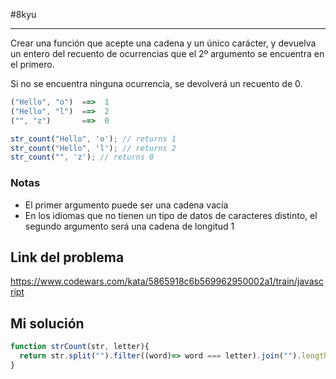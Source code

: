 #8kyu 
____
Crear una función que acepte una cadena y un único carácter, y devuelva un entero del recuento de ocurrencias que el 2º argumento se encuentra en el primero.  
  
Si no se encuentra ninguna ocurrencia, se devolverá un recuento de 0.

```js
("Hello", "o")  ==>  1
("Hello", "l")  ==>  2
("", "z")       ==>  0
```

```js
str_count("Hello", 'o'); // returns 1
str_count("Hello", 'l'); // returns 2
str_count("", 'z'); // returns 0
```

### Notas

- El primer argumento puede ser una cadena vacía  
- En los idiomas que no tienen un tipo de datos de caracteres distinto, el segundo argumento será una cadena de longitud 1

## Link del problema

https://www.codewars.com/kata/5865918c6b569962950002a1/train/javascript
## Mi solución

```js
function strCount(str, letter){  
  return str.split("").filter((word)=> word === letter).join("").length
}
```
